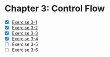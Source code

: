 # Chapter 3: Control Flow

- [x] [Exercise 3-1](./ex.3.1.c)
- [x] [Exercise 3-2](./ex.3.2.c)
- [x] [Exercise 3-3](./ex.3.3.c)
- [x] [Exercise 3-4](./ex.3.4.c)
- [ ] Exercise 3-5
- [ ] Exercise 3-6

